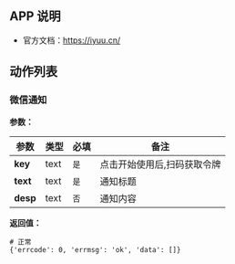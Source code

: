 ## APP 说明


- 官方文档：https://iyuu.cn/

## 动作列表

### 微信通知

**参数：**

|  参数   | 类型  |  必填   | 备注             |
|  ----  | ----  |  ----  |----------------|
| **key**  | text | `是` | 点击开始使用后,扫码获取令牌 |
| **text**  | text | `是` | 通知标题           |
| **desp**  | text | `否` | 通知内容           |

**返回值：**

```
# 正常
{'errcode': 0, 'errmsg': 'ok', 'data': []}
```